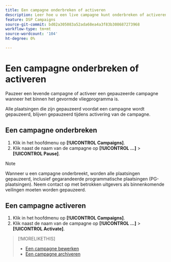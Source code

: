 ```yaml
---
title: Een campagne onderbreken of activeren
description: Leer hoe u een live campagne kunt onderbreken of activeren.
feature: DSP Campaigns
source-git-commit: bd02a305083a52ada68ea4a3f83b308687273968
workflow-type: tm+mt
source-wordcount: '104'
ht-degree: 0%

---
```


# Een campagne onderbreken of activeren

Pauzeer een levende campagne of activeer een gepauzeerde campagne wanneer het binnen het gevormde vliegprogramma is.

Alle plaatsingen die zijn gepauzeerd voordat een campagne wordt gepauzeerd, blijven gepauzeerd tijdens activering van de campagne.

## Een campagne onderbreken

1. Klik in het hoofdmenu op **[!UICONTROL Campaigns]**.
1. Klik naast de naam van de campagne op  **[!UICONTROL ...]** > **[!UICONTROL Pause]**.

>[!NOTE]
>
>Wanneer u een campagne onderbreekt, worden alle plaatsingen gepauzeerd, inclusief gegarandeerde programmatische plaatsingen (PG-plaatsingen). Neem contact op met betrokken uitgevers als binnenkomende veilingen moeten worden gepauzeerd.

## Een campagne activeren

1. Klik in het hoofdmenu op **[!UICONTROL Campaigns]**.
1. Klik naast de naam van de campagne op  **[!UICONTROL ...]** > **[!UICONTROL Activate]**.

>[!MORELIKETHIS]
>
>* [Een campagne bewerken](campaign-edit.md)
>* [Een campagne archiveren](campaign-archive-unarchive.md)
